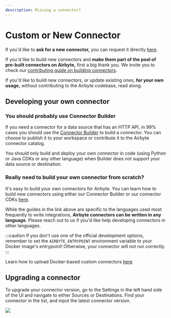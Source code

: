 ```yaml
---
description: Missing a connector?
---
```


# Custom or New Connector

If you'd like to **ask for a new connector,** you can request it directly [here](https://github.com/airbytehq/airbyte/discussions/new?category=new-connector-request).

If you'd like to build new connectors and **make them part of the pool of pre-built connectors on Airbyte,** first a big thank you. We invite you to check our [contributing guide on building connectors](../contributing-to-airbyte/README.md).

If you'd like to build new connectors, or update existing ones, **for your own usage,** without contributing to the Airbyte codebase, read along.

## Developing your own connector

### You should probably use Connector Builder

If you need a connector for a data source that has an HTTP API, in 99% cases you should use the [Connector Builder](https://docs.airbyte.com/connector-development/connector-builder-ui/overview) to build a connector. You can choose to publish it to your workspace or contribute it to the Airbyte connector catalog.

You should only build and deploy your own connector in code (using Python or Java CDKs or any other language) when Builder does not support your data source or destination.

### Really need to build your own connector from scratch?

It's easy to build your own connectors for Airbyte. You can learn how to build new connectors using either our Connector Builder or our connector CDKs [here](../connector-development/README.md).

While the guides in the link above are specific to the languages used most frequently to write integrations, **Airbyte connectors can be written in any language**. Please reach out to us if you'd like help developing connectors in other languages.

:::caution
If you don't use one of the official development options, remember to set the `AIRBYTE_ENTRYPOINT` environment variable to your Docker image's entrypoint!
Otherwise, your connector will not run correctly.
:::

Learn how to upload Docker-based custom connectors [here](../../platform/operator-guides/using-custom-connectors/)

## Upgrading a connector

To upgrade your connector version, go to the Settings in the left hand side of the UI and navigate to either Sources or Destinations. Find your connector in the list, and input the latest connector version.

![](/platform/.gitbook/assets/upgrade-connector-version.png)
